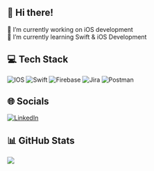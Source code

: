 ## 💫 Hi there!
🔭 I’m currently working on iOS development<br>🌱 I’m currently learning Swift & iOS Development<br>

## 💻 Tech Stack
![IOS](https://img.shields.io/badge/IOS-%2320232a.svg?style=for-the-badge&logo=apple&logoColor=white) ![Swift](https://img.shields.io/badge/swift-F54A2A?style=for-the-badge&logo=swift&logoColor=white) ![Firebase](https://img.shields.io/badge/firebase-%23039BE5.svg?style=for-the-badge&logo=firebase) ![Jira](https://img.shields.io/badge/jira-%230A0FFF.svg?style=for-the-badge&logo=jira&logoColor=white) ![Postman](https://img.shields.io/badge/Postman-FF6C37?style=for-the-badge&logo=postman&logoColor=white)
## 🌐 Socials
[![LinkedIn](https://img.shields.io/badge/LinkedIn-%230077B5.svg?logo=linkedin&logoColor=white)](https://linkedin.com/in/busesahinbas) 

## 📊 GitHub Stats
![](https://github-readme-stats.vercel.app/api/top-langs/?username=busesahinbas&theme=dark&hide_border=false&include_all_commits=false&count_private=false&layout=compact)

<!-- Proudly created with GPRM ( https://gprm.itsvg.in )
 
[![](https://visitcount.itsvg.in/api?id=busesahinbas&icon=0&color=0)](https://visitcount.itsvg.in)
![](https://github-readme-stats.vercel.app/api?username=busesahinbas&theme=dark&hide_border=false&include_all_commits=false&count_private=false)<br/>
![](https://github-readme-streak-stats.herokuapp.com/?user=busesahinbas&theme=dark&hide_border=false)<br/>
-->

<!--
**busesahinbas/busesahinbas** is a ✨ _special_ ✨ repository because its `README.md` (this file) appears on your GitHub profile.

Here are some ideas to get you started:

- 🔭 I’m currently working on ...
- 🌱 I’m currently learning ...
- 👯 I’m looking to collaborate on ...
- 🤔 I’m looking for help with ...
- 💬 Ask me about ...
- 📫 How to reach me: ...
- 😄 Pronouns: ...
- ⚡ Fun fact: ...
-->
